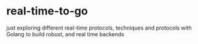 # real-time-to-go
just exploring different real-time protocols, techniques and protocols with Golang to build robust, and real time backends
